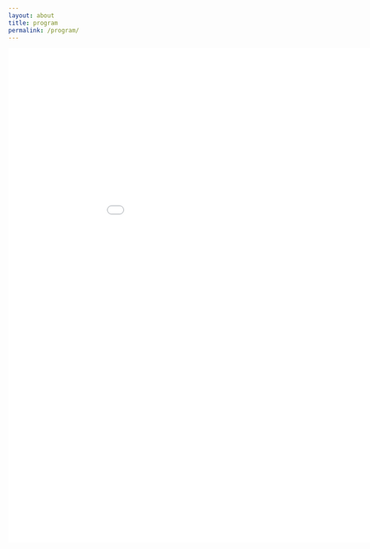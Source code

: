 ```yaml
---
layout: about
title: program
permalink: /program/
---
```

<embed src="/assets/program.pdf" width="1000" height="1000" type="application/pdf" />
